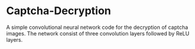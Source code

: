 # Captcha-Decryption
A simple convolutional neural network code for the decryption of captcha images. 
The network consist of three convolution layers followed by ReLU layers.

